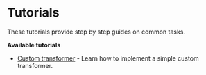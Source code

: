 # Tutorials

These tutorials provide step by step guides on common tasks.

**Available tutorials**

 - [Custom transformer](tutorial/custom-transformer.html) - Learn how to implement a simple custom transformer.
